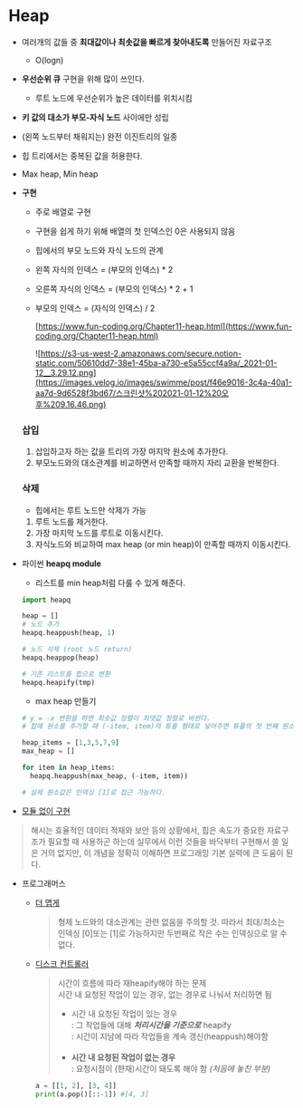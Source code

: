 # Heap

- 여러개의 값들 중 **최대값이나 최솟값을 빠르게 찾아내도록** 만들어진 자료구조
  - O(logn)
- **우선순위 큐** 구현을 위해 많이 쓰인다.
  - 루트 노드에 우선순위가 높은 데이터를 위치시킴
- **키 값의 대소가 부모-자식 노드** 사이에만 성립
- (왼쪽 노드부터 채워지는) 완전 이진트리의 일종
- 힙 트리에서는 중복된 값을 허용한다.
- Max heap, Min heap

- **구현**

  - 주로 배열로 구현
  - 구현을 쉽게 하기 위해 배열의 첫 인덱스인 0은 사용되지 않음
  - 힙에서의 부모 노드와 자식 노드의 관계
  - 왼쪽 자식의 인덱스 = (부모의 인덱스) \* 2
  - 오른쪽 자식의 인덱스 = (부모의 인덱스) \* 2 + 1
  - 부모의 인덱스 = (자식의 인덱스) / 2

    [https://www.fun-coding.org/Chapter11-heap.html](https://www.fun-coding.org/Chapter11-heap.html)

    ![https://s3-us-west-2.amazonaws.com/secure.notion-static.com/50610dd7-38e1-45ba-a730-e5a55ccf4a9a/_2021-01-12__3.29.12.png](https://images.velog.io/images/swimme/post/f46e9016-3c4a-40a1-aa7d-9d6528f3bd67/스크린샷%202021-01-12%20오후%209.16.46.png)

  ### 삽입

  1. 삽입하고자 하는 값을 트리의 가장 마지막 원소에 추가한다.
  2. 부모노드와의 대소관계를 비교하면서 만족할 때까지 자리 교환을 반복한다.

  ### 삭제

  - 힙에서는 루트 노드만 삭제가 가능

  1. 루트 노드를 제거한다.
  2. 가장 마지막 노드를 루트로 이동시킨다.
  3. 자식노드와 비교하여 max heap (or min heap)이 만족할 때까지 이동시킨다.

- 파이썬 **heapq module**

  - 리스트를 min heap처럼 다룰 수 있게 해준다.

  ```python
  import heapq

  heap = []
  # 노드 추가
  heapq.heappush(heap, 1)

  # 노드 삭제 (root 노드 return)
  heapq.heappop(heap)

  # 기존 리스트를 힙으로 변환
  heapq.heapify(tmp)
  ```

  - max heap 만들기

  ```python
  # y = -x 변환을 하면 최솟값 정렬이 최댓값 정렬로 바뀐다.
  # 힙에 원소를 추가할 때 (-item, item)의 튜플 형태로 넣어주면 튜플의 첫 번째 원소를 우선순위로 힙을 구성하게 된다.

  heap_items = [1,3,5,7,9]
  max_heap = []

  for item in heap_items:
    heapq.heappush(max_heap, (-item, item))

  # 실제 원소값은 인덱싱 [1]로 접근 가능하다.
  ```

- [모듈 없이 구현](./maxHeap.py)

> 해시는 효율적인 데이터 적재와 보안 등의 상황에서, 힙은 속도가 중요한 자료구조가 필요할 때 사용하곤 하는데 실무에서 이런 것들을 바닥부터 구현해서 쓸 일은 거의 없지만, 이 개념을 정확히 이해하면 프로그래밍 기본 실력에 큰 도움이 된다.

- 프로그래머스

  - [더 맵게](./prog01.py)

    > 형제 노드와의 대소관계는 관련 없음을 주의할 것. 따라서 최대/최소는 인덱싱 [0]또는 [1]로 가능하지만 두번째로 작은 수는 인덱싱으로 알 수 없다.

  - [디스크 컨트롤러](./prog02.py)

    > 시간이 흐름에 따라 재heapify해야 하는 문제<br/>
    > 시간 내 요청된 작업이 있는 경우, 없는 경우로 나눠서 처리하면 됨 <br/>
    >
    > - 시간 내 요청된 작업이 있는 경우<br/>
    >   : 그 작업들에 대해 **<i>처리시간을 기준으로</i>** heapify<br/>
    >   : 시간이 지남에 따라 작업들을 계속 갱신(heappush)해야함 <br/><br/>
    > - **시간 내 요청된 작업이 없는 경우**<br/>
    >   : 요청시점이 (햔재)시간이 돼도록 해야 함 <i>(처음에 놓친 부분)</i>

    ```python
    a = [[1, 2], [3, 4]]
    print(a.pop()[::-1]) #[4, 3]
    ```
